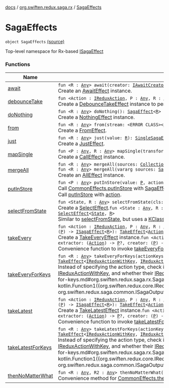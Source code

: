 [docs](../../index.md) / [org.swiften.redux.saga.rx](../index.md) / [SagaEffects](./index.md)

# SagaEffects

`object SagaEffects` [(source)](https://github.com/protoman92/KotlinRedux/tree/master/common/common-rx-saga/src/main/kotlin/org/swiften/redux/saga/rx/SagaEffects.kt#L24)

Top-level namespace for Rx-based [ISagaEffect](../../org.swiften.redux.saga.common/-i-saga-effect.md)

### Functions

| Name | Summary |
|---|---|
| [await](await.md) | `fun <R : `[`Any`](https://kotlinlang.org/api/latest/jvm/stdlib/kotlin/-any/index.html)`> await(creator: `[`IAwaitCreator`](../-i-await-creator.md)`<`[`R`](await.md#R)`>): `[`SingleSagaEffect`](../../org.swiften.redux.saga.common/-single-saga-effect/index.md)`<`[`R`](await.md#R)`>`<br>Create an [AwaitEffect](../-await-effect/index.md) instance. |
| [debounceTake](debounce-take.md) | `fun <Action : `[`IReduxAction`](../../org.swiften.redux.core/-i-redux-action.md)`, P : `[`Any`](https://kotlinlang.org/api/latest/jvm/stdlib/kotlin/-any/index.html)`, R : `[`Any`](https://kotlinlang.org/api/latest/jvm/stdlib/kotlin/-any/index.html)`> debounceTake(millis: `[`Long`](https://kotlinlang.org/api/latest/jvm/stdlib/kotlin/-long/index.html)`): `[`ITakeEffectTransformer`](../../org.swiften.redux.saga.common/-i-take-effect-transformer.md)`<`[`Action`](debounce-take.md#Action)`, `[`P`](debounce-take.md#P)`, `[`R`](debounce-take.md#R)`>`<br>Create a [DebounceTakeEffect](../-debounce-take-effect/index.md) instance to perform debounce for a [TakeEffect](../../org.swiften.redux.saga.common/-take-effect/index.md). |
| [doNothing](do-nothing.md) | `fun <R : `[`Any`](https://kotlinlang.org/api/latest/jvm/stdlib/kotlin/-any/index.html)`> doNothing(): `[`SagaEffect`](../../org.swiften.redux.saga.common/-saga-effect/index.md)`<`[`R`](do-nothing.md#R)`>`<br>Create a [NothingEffect](../-nothing-effect/index.md) instance. |
| [from](from.md) | `fun <R : `[`Any`](https://kotlinlang.org/api/latest/jvm/stdlib/kotlin/-any/index.html)`> from(stream: <ERROR CLASS><`[`R`](from.md#R)`>): `[`SagaEffect`](../../org.swiften.redux.saga.common/-saga-effect/index.md)`<`[`R`](from.md#R)`>`<br>Create a [FromEffect](../-from-effect/index.md). |
| [just](just.md) | `fun <R : `[`Any`](https://kotlinlang.org/api/latest/jvm/stdlib/kotlin/-any/index.html)`> just(value: `[`R`](just.md#R)`): `[`SingleSagaEffect`](../../org.swiften.redux.saga.common/-single-saga-effect/index.md)`<`[`R`](just.md#R)`>`<br>Create a [JustEffect](../-just-effect/index.md). |
| [mapSingle](map-single.md) | `fun <P : `[`Any`](https://kotlinlang.org/api/latest/jvm/stdlib/kotlin/-any/index.html)`, R : `[`Any`](https://kotlinlang.org/api/latest/jvm/stdlib/kotlin/-any/index.html)`> mapSingle(transformer: (`[`P`](map-single.md#P)`) -> <ERROR CLASS><`[`R`](map-single.md#R)`>): `[`ISagaEffectTransformer`](../../org.swiften.redux.saga.common/-i-saga-effect-transformer.md)`<`[`P`](map-single.md#P)`, `[`R`](map-single.md#R)`>`<br>Create a [CallEffect](../-call-effect/index.md) instance. |
| [mergeAll](merge-all.md) | `fun <R : `[`Any`](https://kotlinlang.org/api/latest/jvm/stdlib/kotlin/-any/index.html)`> mergeAll(sources: `[`Collection`](https://kotlinlang.org/api/latest/jvm/stdlib/kotlin.collections/-collection/index.html)`<`[`SagaEffect`](../../org.swiften.redux.saga.common/-saga-effect/index.md)`<`[`R`](merge-all.md#R)`>>): `[`SagaEffect`](../../org.swiften.redux.saga.common/-saga-effect/index.md)`<`[`R`](merge-all.md#R)`>`<br>`fun <R : `[`Any`](https://kotlinlang.org/api/latest/jvm/stdlib/kotlin/-any/index.html)`> mergeAll(vararg sources: `[`SagaEffect`](../../org.swiften.redux.saga.common/-saga-effect/index.md)`<`[`R`](merge-all.md#R)`>): `[`SagaEffect`](../../org.swiften.redux.saga.common/-saga-effect/index.md)`<`[`R`](merge-all.md#R)`>`<br>Create an [AllEffect](../-all-effect/index.md) instance. |
| [putInStore](put-in-store.md) | `fun <P : `[`Any`](https://kotlinlang.org/api/latest/jvm/stdlib/kotlin/-any/index.html)`> putInStore(value: `[`P`](put-in-store.md#P)`, actionCreator: (`[`P`](put-in-store.md#P)`) -> `[`IReduxAction`](../../org.swiften.redux.core/-i-redux-action.md)`): `[`PutEffect`](../../org.swiften.redux.saga.common/-put-effect/index.md)`<`[`P`](put-in-store.md#P)`>`<br>Call [CommonEffects.putInStore](../../org.swiften.redux.saga.common/-common-effects/put-in-store.md) with [SagaEffects.just](just.md).`fun putInStore(action: `[`IReduxAction`](../../org.swiften.redux.core/-i-redux-action.md)`): `[`PutEffect`](../../org.swiften.redux.saga.common/-put-effect/index.md)`<`[`Unit`](https://kotlinlang.org/api/latest/jvm/stdlib/kotlin/-unit/index.html)`>`<br>Call [putInStore](put-in-store.md) with [action](put-in-store.md#org.swiften.redux.saga.rx.SagaEffects$putInStore(org.swiften.redux.core.IReduxAction)/action). |
| [selectFromState](select-from-state.md) | `fun <State, R : `[`Any`](https://kotlinlang.org/api/latest/jvm/stdlib/kotlin/-any/index.html)`> selectFromState(cls: `[`Class`](http://docs.oracle.com/javase/6/docs/api/java/lang/Class.html)`<`[`State`](select-from-state.md#State)`>, selector: (`[`State`](select-from-state.md#State)`) -> `[`R`](select-from-state.md#R)`): `[`SelectEffect`](../-select-effect/index.md)`<`[`State`](select-from-state.md#State)`, `[`R`](select-from-state.md#R)`>`<br>Create a [SelectEffect](../-select-effect/index.md).`fun <State : `[`Any`](https://kotlinlang.org/api/latest/jvm/stdlib/kotlin/-any/index.html)`, R : `[`Any`](https://kotlinlang.org/api/latest/jvm/stdlib/kotlin/-any/index.html)`> selectFromState(cls: `[`KClass`](https://kotlinlang.org/api/latest/jvm/stdlib/kotlin.reflect/-k-class/index.html)`<`[`State`](select-from-state.md#State)`>, selector: (`[`State`](select-from-state.md#State)`) -> `[`R`](select-from-state.md#R)`): `[`SelectEffect`](../-select-effect/index.md)`<`[`State`](select-from-state.md#State)`, `[`R`](select-from-state.md#R)`>`<br>Similar to [selectFromState](select-from-state.md), but uses a [KClass](https://kotlinlang.org/api/latest/jvm/stdlib/kotlin.reflect/-k-class/index.html) instead of [Class](http://docs.oracle.com/javase/6/docs/api/java/lang/Class.html). |
| [takeEvery](take-every.md) | `fun <Action : `[`IReduxAction`](../../org.swiften.redux.core/-i-redux-action.md)`, P : `[`Any`](https://kotlinlang.org/api/latest/jvm/stdlib/kotlin/-any/index.html)`, R : `[`Any`](https://kotlinlang.org/api/latest/jvm/stdlib/kotlin/-any/index.html)`> takeEvery(cls: `[`Class`](http://docs.oracle.com/javase/6/docs/api/java/lang/Class.html)`<`[`Action`](take-every.md#Action)`>, extractor: (`[`Action`](take-every.md#Action)`) -> `[`P`](take-every.md#P)`?, creator: (`[`P`](take-every.md#P)`) -> `[`ISagaEffect`](../../org.swiften.redux.saga.common/-i-saga-effect.md)`<`[`R`](take-every.md#R)`>): `[`TakeEffect`](../../org.swiften.redux.saga.common/-take-effect/index.md)`<`[`Action`](take-every.md#Action)`, `[`P`](take-every.md#P)`, `[`R`](take-every.md#R)`>`<br>Create a [TakeEveryEffect](../-take-every-effect/index.md) instance.`fun <Action : `[`IReduxAction`](../../org.swiften.redux.core/-i-redux-action.md)`, P : `[`Any`](https://kotlinlang.org/api/latest/jvm/stdlib/kotlin/-any/index.html)`, R : `[`Any`](https://kotlinlang.org/api/latest/jvm/stdlib/kotlin/-any/index.html)`> takeEvery(cls: `[`KClass`](https://kotlinlang.org/api/latest/jvm/stdlib/kotlin.reflect/-k-class/index.html)`<`[`Action`](take-every.md#Action)`>, extractor: (`[`Action`](take-every.md#Action)`) -> `[`P`](take-every.md#P)`?, creator: (`[`P`](take-every.md#P)`) -> `[`ISagaEffect`](../../org.swiften.redux.saga.common/-i-saga-effect.md)`<`[`R`](take-every.md#R)`>): `[`TakeEffect`](../../org.swiften.redux.saga.common/-take-effect/index.md)`<`[`Action`](take-every.md#Action)`, `[`P`](take-every.md#P)`, `[`R`](take-every.md#R)`>`<br>Convenience function to invoke [takeEveryForKeys](take-every-for-keys.md) using [KClass](https://kotlinlang.org/api/latest/jvm/stdlib/kotlin.reflect/-k-class/index.html) instead of [Class](http://docs.oracle.com/javase/6/docs/api/java/lang/Class.html). |
| [takeEveryForKeys](take-every-for-keys.md) | `fun <R : `[`Any`](https://kotlinlang.org/api/latest/jvm/stdlib/kotlin/-any/index.html)`> takeEveryForKeys(actionKeys: `[`Set`](https://kotlinlang.org/api/latest/jvm/stdlib/kotlin.collections/-set/index.html)`<`[`String`](https://kotlinlang.org/api/latest/jvm/stdlib/kotlin/-string/index.html)`>, creator: (`[`IReduxActionWithKey`](../../org.swiften.redux.core/-i-redux-action-with-key/index.md)`) -> `[`ISagaEffect`](../../org.swiften.redux.saga.common/-i-saga-effect.md)`<`[`R`](take-every-for-keys.md#R)`>): `[`TakeEffect`](../../org.swiften.redux.saga.common/-take-effect/index.md)`<`[`IReduxActionWithKey`](../../org.swiften.redux.core/-i-redux-action-with-key/index.md)`, `[`IReduxActionWithKey`](../../org.swiften.redux.core/-i-redux-action-with-key/index.md)`, `[`R`](take-every-for-keys.md#R)`>`<br>Instead of specifying the action type, check if [IReduxAction](../../org.swiften.redux.core/-i-redux-action.md) instances that pass through the pipeline conform to [IReduxActionWithKey](../../org.swiften.redux.core/-i-redux-action-with-key/index.md), and whether their [IReduxActionWithKey.key](../../org.swiften.redux.core/-i-redux-action-with-key/key.md) values are part of the specified [actionKeys](take-every-for-keys.md#org.swiften.redux.saga.rx.SagaEffects$takeEveryForKeys(kotlin.collections.Set((kotlin.String)), kotlin.Function1((org.swiften.redux.core.IReduxActionWithKey, kotlin.Function1((org.swiften.redux.saga.common.SagaInput, org.swiften.redux.saga.common.ISagaOutput((org.swiften.redux.saga.rx.SagaEffects.takeEveryForKeys.R)))))))/actionKeys). |
| [takeLatest](take-latest.md) | `fun <Action : `[`IReduxAction`](../../org.swiften.redux.core/-i-redux-action.md)`, P : `[`Any`](https://kotlinlang.org/api/latest/jvm/stdlib/kotlin/-any/index.html)`, R : `[`Any`](https://kotlinlang.org/api/latest/jvm/stdlib/kotlin/-any/index.html)`> takeLatest(cls: `[`Class`](http://docs.oracle.com/javase/6/docs/api/java/lang/Class.html)`<`[`Action`](take-latest.md#Action)`>, extractor: (`[`Action`](take-latest.md#Action)`) -> `[`P`](take-latest.md#P)`?, creator: (`[`P`](take-latest.md#P)`) -> `[`ISagaEffect`](../../org.swiften.redux.saga.common/-i-saga-effect.md)`<`[`R`](take-latest.md#R)`>): `[`TakeEffect`](../../org.swiften.redux.saga.common/-take-effect/index.md)`<`[`Action`](take-latest.md#Action)`, `[`P`](take-latest.md#P)`, `[`R`](take-latest.md#R)`>`<br>Create a [TakeLatestEffect](../-take-latest-effect/index.md) instance.`fun <Action : `[`IReduxAction`](../../org.swiften.redux.core/-i-redux-action.md)`, P : `[`Any`](https://kotlinlang.org/api/latest/jvm/stdlib/kotlin/-any/index.html)`, R : `[`Any`](https://kotlinlang.org/api/latest/jvm/stdlib/kotlin/-any/index.html)`> takeLatest(cls: `[`KClass`](https://kotlinlang.org/api/latest/jvm/stdlib/kotlin.reflect/-k-class/index.html)`<`[`Action`](take-latest.md#Action)`>, extractor: (`[`Action`](take-latest.md#Action)`) -> `[`P`](take-latest.md#P)`?, creator: (`[`P`](take-latest.md#P)`) -> `[`ISagaEffect`](../../org.swiften.redux.saga.common/-i-saga-effect.md)`<`[`R`](take-latest.md#R)`>): `[`TakeEffect`](../../org.swiften.redux.saga.common/-take-effect/index.md)`<`[`Action`](take-latest.md#Action)`, `[`P`](take-latest.md#P)`, `[`R`](take-latest.md#R)`>`<br>Convenience function to invoke [takeLatestForKeys](take-latest-for-keys.md) using [KClass](https://kotlinlang.org/api/latest/jvm/stdlib/kotlin.reflect/-k-class/index.html) instead of [Class](http://docs.oracle.com/javase/6/docs/api/java/lang/Class.html). |
| [takeLatestForKeys](take-latest-for-keys.md) | `fun <R : `[`Any`](https://kotlinlang.org/api/latest/jvm/stdlib/kotlin/-any/index.html)`> takeLatestForKeys(actionKeys: `[`Set`](https://kotlinlang.org/api/latest/jvm/stdlib/kotlin.collections/-set/index.html)`<`[`String`](https://kotlinlang.org/api/latest/jvm/stdlib/kotlin/-string/index.html)`>, creator: (`[`IReduxActionWithKey`](../../org.swiften.redux.core/-i-redux-action-with-key/index.md)`) -> `[`ISagaEffect`](../../org.swiften.redux.saga.common/-i-saga-effect.md)`<`[`R`](take-latest-for-keys.md#R)`>): `[`TakeEffect`](../../org.swiften.redux.saga.common/-take-effect/index.md)`<`[`IReduxActionWithKey`](../../org.swiften.redux.core/-i-redux-action-with-key/index.md)`, `[`IReduxActionWithKey`](../../org.swiften.redux.core/-i-redux-action-with-key/index.md)`, `[`R`](take-latest-for-keys.md#R)`>`<br>Instead of specifying the action type, check if [IReduxAction](../../org.swiften.redux.core/-i-redux-action.md) instances that pass through the pipeline conform to [IReduxActionWithKey](../../org.swiften.redux.core/-i-redux-action-with-key/index.md), and whether their [IReduxActionWithKey.key](../../org.swiften.redux.core/-i-redux-action-with-key/key.md) values are part of the specified [actionKeys](take-latest-for-keys.md#org.swiften.redux.saga.rx.SagaEffects$takeLatestForKeys(kotlin.collections.Set((kotlin.String)), kotlin.Function1((org.swiften.redux.core.IReduxActionWithKey, kotlin.Function1((org.swiften.redux.saga.common.SagaInput, org.swiften.redux.saga.common.ISagaOutput((org.swiften.redux.saga.rx.SagaEffects.takeLatestForKeys.R)))))))/actionKeys). |
| [thenNoMatterWhat](then-no-matter-what.md) | `fun <R : `[`Any`](https://kotlinlang.org/api/latest/jvm/stdlib/kotlin/-any/index.html)`, R2 : `[`Any`](https://kotlinlang.org/api/latest/jvm/stdlib/kotlin/-any/index.html)`> thenNoMatterWhat(defaultValue: `[`R2`](then-no-matter-what.md#R2)`): `[`ISagaEffectTransformer`](../../org.swiften.redux.saga.common/-i-saga-effect-transformer.md)`<`[`R`](then-no-matter-what.md#R)`, `[`R2`](then-no-matter-what.md#R2)`>`<br>Convenience method for [CommonEffects.thenNoMatterWhat](../../org.swiften.redux.saga.common/-common-effects/then-no-matter-what.md) to switch to [defaultValue](then-no-matter-what.md#org.swiften.redux.saga.rx.SagaEffects$thenNoMatterWhat(org.swiften.redux.saga.rx.SagaEffects.thenNoMatterWhat.R2)/defaultValue). |
